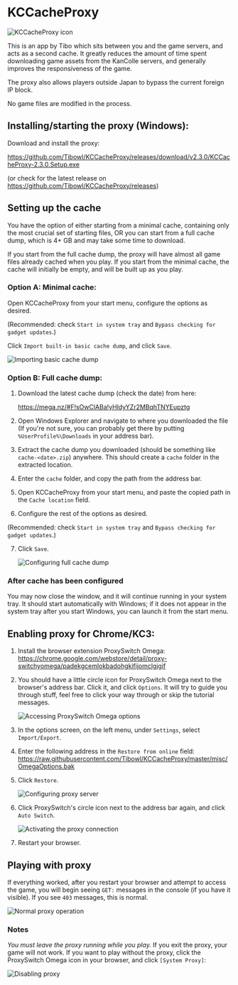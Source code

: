 # KCCacheProxy
   ![KCCacheProxy icon](/KCCacheProxy/200403_asashiofairy_sm.png)
   
This is an app by Tibo which sits between you and the game servers, and acts as a
second cache. It greatly reduces the amount of time spent downloading game assets
from the KanColle servers, and generally improves the responsiveness of the game.

The proxy also allows players outside Japan to bypass the current foreign IP block.

No game files are modified in the process.


## Installing/starting the proxy (Windows):

Download and install the proxy:

   https://github.com/Tibowl/KCCacheProxy/releases/download/v2.3.0/KCCacheProxy-2.3.0.Setup.exe
   
   (or check for the latest release on https://github.com/Tibowl/KCCacheProxy/releases)

## Setting up the cache

You have the option of either starting from a minimal cache, containing only the most crucial set of starting files, OR you can start from a full cache dump, which is 4+ GB and may take some time to download.

If you start from the full cache dump, the proxy will have almost all game files already cached when you play. If you start from the minimal cache, the cache will initially be empty, and will be built up as you play.

### Option A: Minimal cache:

Open KCCacheProxy from your start menu, configure the options as desired.

(Recommended: check `Start in system tray` and `Bypass checking for gadget updates`.)

Click `Import built-in basic cache dump`, and click `Save`.

   ![Importing basic cache dump](/KCCacheProxy/A10.png)
   
### Option B: Full cache dump:

1) Download the latest cache dump (check the date) from here:

   https://mega.nz/#F!sOwClABa!yHldyYZr2MBqhTNYEupztg
   
2) Open Windows Explorer and navigate to where you downloaded the file (If you're not sure, you can probably get there by putting `%UserProfile%\Downloads` in your address bar).

3) Extract the cache dump you downloaded (should be something like `cache-<date>.zip`) anywhere. This should create a `cache` folder in the extracted location.

4) Enter the `cache` folder, and copy the path from the address bar.

5) Open KCCacheProxy from your start menu, and paste the copied path in the `Cache location` field.

6) Configure the rest of the options as desired.

(Recommended: check `Start in system tray` and `Bypass checking for gadget updates`.)

7) Click `Save`.

   ![Configuring full cache dump](/KCCacheProxy/A12.png)

### After cache has been configured

You may now close the window, and it will continue running in your system tray.
It should start automatically with Windows; if it does not appear in the system tray after you start Windows, you can launch it from the start menu.
 
## Enabling proxy for Chrome/KC3:

1) Install the browser extension ProxySwitch Omega:
   https://chrome.google.com/webstore/detail/proxy-switchyomega/padekgcemlokbadohgkifijomclgjgif

2) You should have a little circle icon for ProxySwitch Omega next to the browser's
   address bar. Click it, and click `Options`. It will try to guide you
   through stuff, feel free to click your way through or skip the tutorial messages.

   ![Accessing ProxySwitch Omega options](/KCCacheProxy/B2.png)

3) In the options screen, on the left menu, under `Settings`, select `Import/Export`. 
4) Enter the following address in the `Restore from online` field:
   https://raw.githubusercontent.com/Tibowl/KCCacheProxy/master/misc/OmegaOptions.bak
5) Click `Restore`.

   ![Configuring proxy server](/KCCacheProxy/A11.png)

6) Click ProxySwitch's circle icon next to the address bar again,
   and click `Auto Switch`.

   ![Activating the proxy connection](/KCCacheProxy/B8.png)

7) Restart your browser.


## Playing with proxy

If everything worked, after you restart your browser and attempt to access the game,
you will begin seeing `GET:` messages in the console (if you have it visible).
If you see `403` messages, this is normal.

   ![Normal proxy operation](/KCCacheProxy/C1.png)

### Notes
*You must leave the proxy running while you play.*
If you exit the proxy, your game will not work.
If you want to play without the proxy, click the ProxySwitch Omega icon in your browser,
and click `[System Proxy]`:

   ![Disabling proxy](/KCCacheProxy/C2.png)
